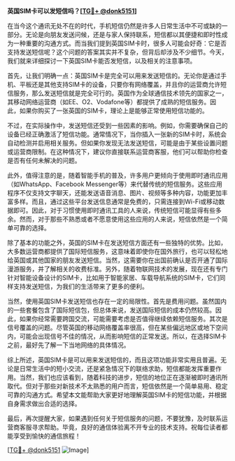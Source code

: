 **英国SIM卡可以发短信吗？[[TG💪+ @donk5151](https://t.me/s/donk5151)]**

在当今这个通讯无处不在的时代，手机短信仍然是许多人日常生活中不可或缺的一部分。无论是向朋友发送问候，还是与家人保持联系，短信都以其便捷和即时性成为一种重要的沟通方式。而当我们提到英国SIM卡时，很多人可能会好奇：它是否支持发送短信呢？这个问题的答案其实并不复杂，但背后却涉及不少细节。今天，我们就来详细探讨一下英国SIM卡能否发短信，以及相关的注意事项。

首先，让我们明确一点：英国SIM卡是完全可以用来发送短信的。无论你是通过手机、平板还是其他支持SIM卡的设备，只要你有网络覆盖，并且你的运营商允许短信服务，那么发送短信就是完全可行的。英国作为全球通信技术领先的国家之一，其移动网络运营商（如EE、O2、Vodafone等）都提供了成熟的短信服务。因此，如果你购买了一张英国的SIM卡，理论上是能够正常使用短信功能的。

不过，在实际操作中，发送短信还受到一些因素的影响。例如，你需要确保自己的设备已经正确激活了短信功能。通常情况下，当你插入一张新的SIM卡时，系统会自动检测并启用相关服务。但如果你发现无法发送短信，可能是由于某些设置问题或运营商限制。在这种情况下，建议你直接联系运营商客服，他们可以帮助你检查是否有任何未解决的问题。

此外，值得注意的是，随着智能手机的普及，许多用户更倾向于使用即时通讯应用（如WhatsApp、Facebook Messenger等）来代替传统的短信服务。这些应用程序不仅支持文字聊天，还能发送语音消息、图片、视频等多种内容，功能更加丰富多样。而且，通过这些平台发送信息通常是免费的，只需连接到Wi-Fi或移动数据即可。因此，对于习惯使用即时通讯工具的人来说，传统短信可能显得有些多余。然而，对于那些不熟悉或者不愿意使用这些应用的人来说，短信依然是一个简单可靠的选择。

除了基本的功能之外，英国的SIM卡在发送短信方面还有一些独特的优势。比如，大多数运营商都提供了国际短信服务，这意味着即使你在国外旅行，也可以轻松地给英国或其他国家的朋友发送短信。当然，这需要你在出国前确认是否开通了国际漫游服务，并了解相关的收费标准。另外，随着物联网技术的发展，现在还有专门针对智能设备设计的SIM卡，比如用于智能家居、车载导航系统的SIM卡，它们同样支持发送短信，为我们的生活带来了更多的便利。

当然，使用英国SIM卡发送短信也存在一定的局限性。首先是费用问题。虽然国内的一些套餐包含了国际短信包，但总体来说，发送国际短信的成本仍然较高。因此，如果你经常需要跨国交流，可能需要考虑是否值得继续依赖短信服务。其次是信号覆盖的问题。尽管英国的移动网络覆盖率很高，但在某些偏远地区或地下空间内，可能会出现信号不佳的情况，从而影响短信的正常发送。所以，在选择SIM卡之前，最好先了解一下当地网络的具体情况。

综上所述，英国SIM卡是可以用来发送短信的，而且这项功能非常实用且普遍。无论是日常生活中的短小交流，还是紧急情况下的联络求助，短信都能发挥重要作用。当然，我们也应该看到，随着科技的进步，短信的地位正在逐渐被即时通讯所取代。但对于那些对新技术不太熟悉的用户而言，短信依然是一个简单易用、稳定可靠的沟通方式。希望本文能帮助大家更好地理解英国SIM卡的短信功能，并根据自身需求做出合适的选择。

最后，再次提醒大家，如果遇到任何关于短信服务的问题，不要犹豫，及时联系运营商客服寻求帮助。毕竟，良好的通信体验离不开专业的技术支持。祝每位读者都能享受到愉快的通信旅程！

[[TG💪+ @donk5151](https://t.me/s/donk5151) ![Image](https://i.postimg.cc/rwNCRYN7/Snipaste-2025-04-30-17-27-05.png)]
